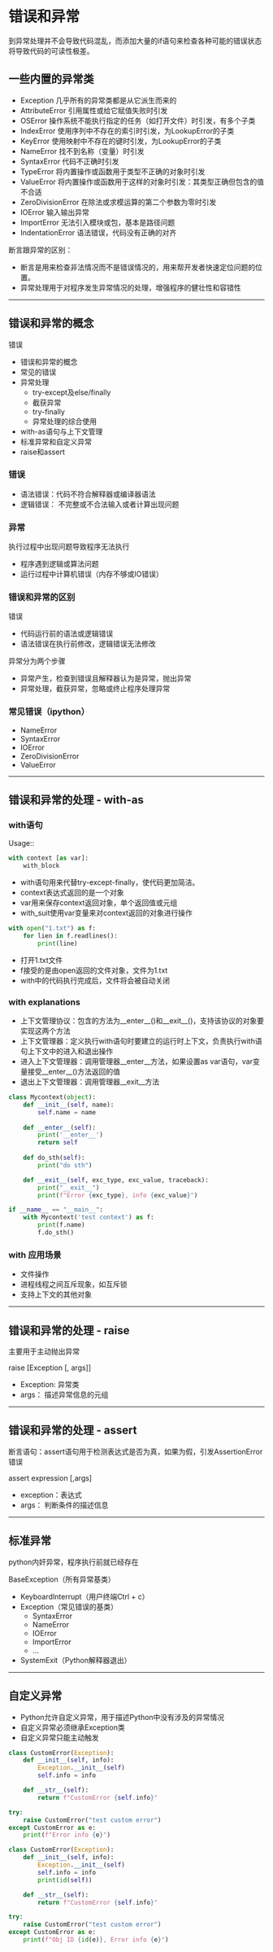 # 错误和异常

到异常处理并不会导致代码混乱，而添加大量的if语句来检查各种可能的错误状态将导致代码的可读性极差。

## 一些内置的异常类
* Exception 几乎所有的异常类都是从它派生而来的
* AttributeError 引用属性或给它赋值失败时引发
* OSError 操作系统不能执行指定的任务（如打开文件）时引发，有多个子类
* IndexError 使用序列中不存在的索引时引发，为LookupError的子类
* KeyError 使用映射中不存在的键时引发，为LookupError的子类
* NameError 找不到名称（变量）时引发
* SyntaxError 代码不正确时引发
* TypeError 将内置操作或函数用于类型不正确的对象时引发
* ValueError 将内置操作或函数用于这样的对象时引发：其类型正确但包含的值不合适
* ZeroDivisionError 在除法或求模运算的第二个参数为零时引发
* IOError 输入输出异常
* ImportError 无法引入模块或包，基本是路径问题
* IndentationError 语法错误，代码没有正确的对齐


断言跟异常的区别：
* 断言是用来检查非法情况而不是错误情况的，用来帮开发者快速定位问题的位置。
* 异常处理用于对程序发生异常情况的处理，增强程序的健壮性和容错性


-----------------------------------------------------------------------------------

## 错误和异常的概念


错误
* 错误和异常的概念
* 常见的错误
* 异常处理
    - try-except及else/finally
    - 截获异常
    - try-finally
    - 异常处理的综合使用
* with-as语句与上下文管理
* 标准异常和自定义异常
* raise和assert


### 错误
* 语法错误：代码不符合解释器或编译器语法
* 逻辑错误： 不完整或不合法输入或者计算出现问题

### 异常
执行过程中出现问题导致程序无法执行
* 程序遇到逻辑或算法问题
* 运行过程中计算机错误（内存不够或IO错误）

### 错误和异常的区别
错误
* 代码运行前的语法或逻辑错误
* 语法错误在执行前修改，逻辑错误无法修改

异常分为两个步骤
* 异常产生，检查到错误且解释器认为是异常，抛出异常
* 异常处理，截获异常，忽略或终止程序处理异常

### 常见错误（ipython）
* NameError
* SyntaxError
* IOError
* ZeroDivisionError
* ValueError







-----------------------------------------------------------------------------------

## 错误和异常的处理 - with-as


### with语句
Usage::
```py
with context [as var]:
    with_block
```
* with语句用来代替try-except-finally，使代码更加简洁。
* context表达式返回的是一个对象
* var用来保存context返回对象，单个返回值或元组
* with_suit使用var变量来对context返回的对象进行操作


```py
with open("1.txt") as f:
    for lien in f.readlines():
        print(line)
```
* 打开1.txt文件
* f接受的是由open返回的文件对象，文件为1.txt
* with中的代码执行完成后，文件将会被自动关闭


### with explanations
* 上下文管理协议：包含的方法为__enter__()和__exit__()，支持该协议的对象要实现这两个方法
* 上下文管理器：定义执行with语句时要建立的运行时上下文，负责执行with语句上下文中的进入和退出操作
* 进入上下文管理器：调用管理器__enter__方法，如果设置as var语句，var变量接受__enter__()方法返回的值
* 退出上下文管理器：调用管理器__exit__方法


```py
class Mycontext(object):
    def __init__(self, name):
        self.name = name
    
    def __enter__(self):
        print('__enter__')
        return self
    
    def do_sth(self):
        print("do sth")

    def __exit__(self, exc_type, exc_value, traceback):
        print("__exit__")
        print(f"Error {exc_type}, info {exc_value}")

if __name__ == "__main__":
    with Mycontext('test context') as f:
        print(f.name)
        f.do_sth()
```

### with 应用场景
* 文件操作
* 进程线程之间互斥现象，如互斥锁
* 支持上下文的其他对象




-----------------------------------------------------------------------------------

## 错误和异常的处理 - raise

主要用于主动抛出异常

raise [Exception [, args]]
* Exception: 异常类
* args： 描述异常信息的元组



-----------------------------------------------------------------------------------

## 错误和异常的处理 - assert

断言语句：assert语句用于检测表达式是否为真，如果为假，引发AssertionError错误

assert expression [,args]
* exception：表达式
* args： 判断条件的描述信息


-----------------------------------------------------------------------------------

## 标准异常

python内奸异常，程序执行前就已经存在

BaseException（所有异常基类）
* KeyboardInterrupt（用户终端Ctrl + c）
* Exception（常见错误的基类）
    - SyntaxError
    - NameError
    - IOError
    - ImportError
    - ...
* SystemExit（Python解释器退出）




-----------------------------------------------------------------------------------

## 自定义异常

* Python允许自定义异常，用于描述Python中没有涉及的异常情况
* 自定义异常必须继承Exception类
* 自定义异常只能主动触发


```py
class CustomError(Exception):
    def __init__(self, info):
        Exception.__init__(self)
        self.info = info

    def __str__(self):
        return f"CustomError {self.info}"

try:
    raise CustomError("test custom error")
except CustomError as e:
    print(f"Error info {e}")
```


```py
class CustomError(Exception):
    def __init__(self, info):
        Exception.__init__(self)
        self.info = info
        print(id(self))

    def __str__(self):
        return f"CustomError {self.info}"

try:
    raise CustomError("test custom error")
except CustomError as e:
    print(f"Obj ID {id(e)}, Error info {e}")
```
